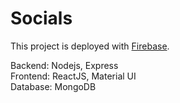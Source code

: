 # Socials

This project is deployed with [Firebase](link).

Backend: Nodejs, Express\
Frontend: ReactJS, Material UI\
Database: MongoDB
